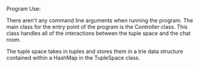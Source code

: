 Program Use: 


There aren't any command line arguments when running the program. The main class
for the entry point of the program is the Controller class. This class handles
all of the interactions between the tuple space and the chat room.

The tuple space takes in tuples and stores them in a trie data structure
contained within a HashMap in the TupleSpace class. 